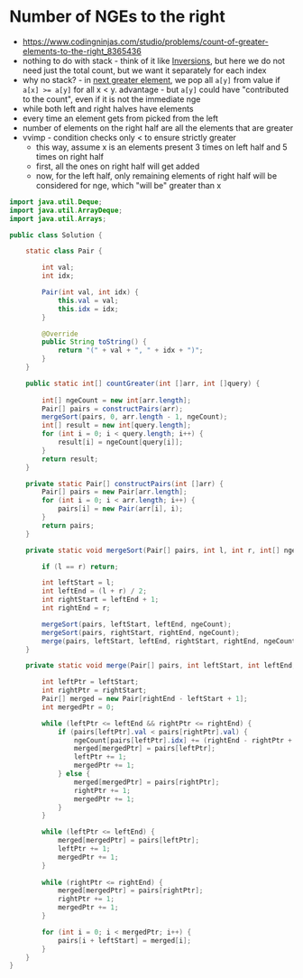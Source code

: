 # Number of NGEs to the right

- https://www.codingninjas.com/studio/problems/count-of-greater-elements-to-the-right_8365436
- nothing to do with stack - think of it like [Inversions](/Striver%20-%20Interview%20Prep/Step%203:%20Solve%20Problems%20on%20Arrays/Step%203.3:%20Hard/Number%20of%20Inversions.md), but here we do not need just the total count, but we want it separately for each index
- why no stack? - in [next greater element](./Next%20Greater%20Element.md), we pop all `a[y]` from value if `a[x] >= a[y]` for all x < y. advantage - but `a[y]` could have "contributed to the count", even if it is not the immediate nge
- while both left and right halves have elements
- every time an element gets from picked from the left
- number of elements on the right half are all the elements that are greater
- vvimp - condition checks only < to ensure strictly greater
  - this way, assume x is an elements present 3 times on left half and 5 times on right half
  - first, all the ones on right half will get added
  - now, for the left half, only remaining elements of right half will be considered for nge, which "will be" greater than x

```java
import java.util.Deque;
import java.util.ArrayDeque;
import java.util.Arrays;

public class Solution {

    static class Pair {

        int val;
        int idx;

        Pair(int val, int idx) {
            this.val = val;
            this.idx = idx;
        }

        @Override
        public String toString() {
            return "(" + val + ", " + idx + ")";
        }
    }

    public static int[] countGreater(int []arr, int []query) {
        
        int[] ngeCount = new int[arr.length];
        Pair[] pairs = constructPairs(arr);
        mergeSort(pairs, 0, arr.length - 1, ngeCount);
        int[] result = new int[query.length];
        for (int i = 0; i < query.length; i++) {
            result[i] = ngeCount[query[i]];
        }
        return result;
    }

    private static Pair[] constructPairs(int []arr) {
        Pair[] pairs = new Pair[arr.length];
        for (int i = 0; i < arr.length; i++) {
            pairs[i] = new Pair(arr[i], i);
        }
        return pairs;
    }

    private static void mergeSort(Pair[] pairs, int l, int r, int[] ngeCount) {

        if (l == r) return;

        int leftStart = l;
        int leftEnd = (l + r) / 2;
        int rightStart = leftEnd + 1;
        int rightEnd = r;

        mergeSort(pairs, leftStart, leftEnd, ngeCount);
        mergeSort(pairs, rightStart, rightEnd, ngeCount);
        merge(pairs, leftStart, leftEnd, rightStart, rightEnd, ngeCount);
    }

    private static void merge(Pair[] pairs, int leftStart, int leftEnd, int rightStart, int rightEnd, int[] ngeCount) {

        int leftPtr = leftStart;
        int rightPtr = rightStart;
        Pair[] merged = new Pair[rightEnd - leftStart + 1];
        int mergedPtr = 0;

        while (leftPtr <= leftEnd && rightPtr <= rightEnd) {
            if (pairs[leftPtr].val < pairs[rightPtr].val) {
                ngeCount[pairs[leftPtr].idx] += (rightEnd - rightPtr + 1);
                merged[mergedPtr] = pairs[leftPtr];
                leftPtr += 1;
                mergedPtr += 1;
            } else {
                merged[mergedPtr] = pairs[rightPtr];
                rightPtr += 1;
                mergedPtr += 1;
            }
        }

        while (leftPtr <= leftEnd) {
            merged[mergedPtr] = pairs[leftPtr];
            leftPtr += 1;
            mergedPtr += 1;
        }
        
        while (rightPtr <= rightEnd) {
            merged[mergedPtr] = pairs[rightPtr];
            rightPtr += 1;
            mergedPtr += 1;
        }

        for (int i = 0; i < mergedPtr; i++) {
            pairs[i + leftStart] = merged[i];
        }
    }
}
```
